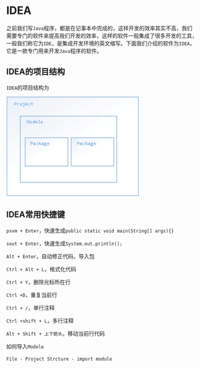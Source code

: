 # IDEA

之前我们写`Java`程序，都是在记事本中完成的，这样开发的效率其实不高，我们需要专门的软件来提高我们开发的效率，这样的软件一般集成了很多开发的工具，一般我们称它为`IDE`，是集成开发环境的英文缩写。下面我们介绍的软件为`IDEA`，它是一款专门用来开发`Java`程序的软件。

## IDEA的项目结构

`IDEA`的项目结构为

<img src="images/IDEA项目结构.png">

## IDEA常用快捷键

`psvm + Enter`，快速生成`public static void main(String[] args){}`

`sout + Enter`，快速生成`System.out.println();`

`Alt + Enter`，自动修正代码，导入包

`Ctrl + Alt + L`，格式化代码

`Ctrl + Y`，删除光标所在行

`Ctrl +D`，重复当前行

`Ctrl + /`，单行注释

`Ctrl +shift + L`，多行注释

`Alt + Shift + 上下箭头`，移动当前行代码



如何导入`Modele`

`File - Project Strcture - import module`

